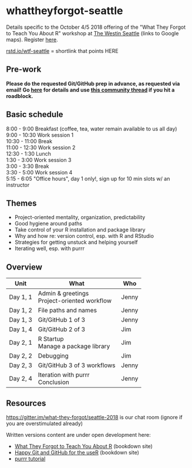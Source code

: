# whattheyforgot-seattle

Details specific to the October 4/5 2018 offering of the "What They Forgot to Teach You About R" workshop at [The Westin Seattle](https://goo.gl/maps/3KSpPzZjWR92) (links to Google maps). Register [here](https://www.rstudio.com/workshops/what-they-forgot-to-teach-you-about-r/).

[rstd.io/wtf-seattle](https://rstd.io/wtf-seattle) = shortlink that points HERE

## Pre-work

**Please do the requested Git/GitHub prep in advance, as requested via email! Go [here](http://happygitwithr.com/workshops.html#pre-workshop-set-up) for details and use [this community thread](https://community.rstudio.com/t/what-they-forgot-to-teach-you-seattle-oct-2018-system-setup/15287) if you hit a roadblock.**

## Basic schedule

8:00 - 9:00 Breakfast (coffee, tea, water remain available to us all day)  
9:00 - 10:30 Work session 1  
10:30 - 11:00 Break  
11:00 - 12:30 Work session 2  
12:30 - 1:30 Lunch  
1:30 - 3:00 Work session 3  
3:00 - 3:30 Break  
3:30 - 5:00 Work session 4  
5:15 - 6:05 "Office hours", day 1 only!, sign up for 10 min slots w/ an instructor

## Themes

  * Project-oriented mentality, organization, predictability
  * Good hygiene around paths
  * Take control of your R installation and package library
  * Why and how re: version control, esp. with R and RStudio
  * Strategies for getting unstuck and helping yourself
  * Iterating well, esp. with purrr

## Overview

| Unit          | What | Who |
|---------------|------|-----|
| Day 1, 1 | Admin & greetings<br>Project-oriented workflow | Jenny
| Day 1, 2 | File paths and names| Jenny |
| Day 1, 3 | Git/GitHub 1 of 3 | Jenny |
| Day 1, 4 | Git/GitHub 2 of 3 | Jim |
| Day 2, 1 | R Startup <br>Manage a package library | Jim |
| Day 2, 2 | Debugging | Jim |
| Day 2, 3 | Git/GitHub 3 of 3 workflows | Jenny |
| Day 2, 4 | Iteration with purrr<br>Conclusion | Jenny |

## Resources

<https://gitter.im/what-they-forgot/seattle-2018> is our chat room (ignore if you are overstimulated already)

Written versions content are under open development here:

  * [What They Forgot to Teach You About R](https://whattheyforgot.org) (bookdown site)
  * [Happy Git and GitHub for the useR](http://happygitwithr.com) (bookdown site)
  * [purrr tutorial](https://jennybc.github.io/purrr-tutorial/)
  

